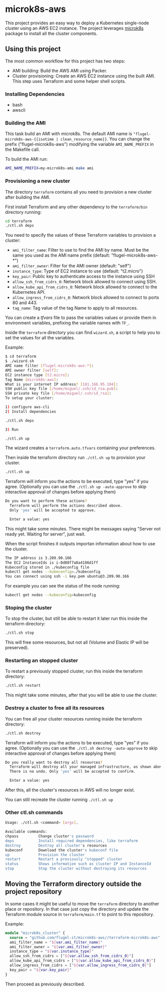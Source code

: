 # microk8s-aws

This project provides an easy way to deploy a Kubernetes single-node cluster using an AWS EC2 instance. The project leverages [microk8s](http://microk8s.io) package to install all the cluster components.

## Using this project

The most common workflow for this project has two steps:

* AMI building: Build the AWS AMI using Packer.
* Cluster provisioning: Create an AWS EC2 instance using the built AMI. This step uses Terraform and some helper shell scripts.

### Installing Dependencies

* bash
* awscli

### Building the AMI

This task build an AMI with microk8s. The default AMI name is `"flugel-microk8s-aws-{{isotime | clean_resource_name}}`.
You can change the prefix ("flugel-microk8s-aws") modifying the variable `AMI_NAME_PREFIX` in the Makefile call.

To build the AMI run:

```bash
AMI_NAME_PREFIX=my-microk8s-ami make ami
```

### Provisioning a new cluster

The directory `terraform` contains all you need to provision a new cluster after building the AMI.

First install Terraform and any other dependency to the `terraform/bin` directory running:

```bash
cd terraform
./ctl.sh deps
```

You need to specify the values of these Terraform variables to provision a cluster:

* `ami_filter_name`: Filter to use to find the AMI by name. Must be the same you used as the AMI name prefix (default: "flugel-microk8s-aws-*")
* `ami_filter_owner`: Filter for the AMI owner (default: "self")
* `instance_type`: Type of EC2 instance to use (default: "t2.micro")
* `key_pair`: Public key to authenticate access to the instance using SSH
* `allow_ssh_from_cidrs_0`: Network block allowed to connect using SSH.
* `allow_kube_api_from_cidrs_0`: Network block allowed to connect to the Kubernetes API.
* `allow_ingress_from_cidrs_0`: Network block allowed to connect to ports 80 and 443.
* `tag_name`: Tag value of the tag Name to apply to all resources.

You can create a *tfvars* file to pass the variables values or provide them in environment variables, prefixing the variable names with `TF_`.

Inside the `terraform` directory you can find `wizard.sh`, a script to help you to set the values for all the variables.

Example:

```bash
$ cd terraform
$ ./wizard.sh
AMI name filter [flugel-microk8s-aws-*]:
AMI owner filter [self]:
EC2 instance type [t2.micro]:
Tag Name [microk8s-aws]:
What is your internet IP address? [181.166.95.104]:
SSH public key file [/home/miguel/.ssh/id_rsa.pub]:
SSH private key file [/home/miguel/.ssh/id_rsa]:
To setup your cluster:

1) configure aws-cli
2) Install dependencies

./ctl.sh deps

3) Run

./ctl.sh up

```

The wizard creates a `terraform.auto.tfvars` containing your preferences.

Then inside the terraform directory run `./ctl.sh up` to provision your cluster.

```bash
./ctl.sh up
```

Terraform will inform you the actions to be executed, type "yes" if you agree. (Optionally you can use the `./ctl.sh up -auto-approve` to skip interactive approval of changes before applying them)

```bash
Do you want to perform these actions?
  Terraform will perform the actions described above.
  Only 'yes' will be accepted to approve.

  Enter a value: yes
```

This might take some minutes. There might be messages saying "Server not ready yet. Waiting for server", just wait.

When the script finishes it outputs importan information about how to use the cluster.

```bash
The IP address is 3.209.90.166
The EC2 InstanceIds is i-0d88f7a8a4186d1ff
Kubeconfig stored in ./kubeconfig file
kubectl get nodes --kubeconfig=./kubeconfig
You can connect using ssh -i key.pem ubuntu@3.209.90.166
```

For example you can see the status of the node running:

```bash
kubectl get nodes --kubeconfig=kubeconfig
```

### Stoping the cluster

To stop the cluster, but still be able to restart it later run this inside the terraform directory:

```bash
./ctl.sh stop
```

This will free some resources, but not all (Volume and Elastic IP will be preserved).

### Restarting an stopped cluster

To restart a previously stopped cluster, run this inside the terraform directory:

```bash
./ctl.sh restart
```

This might take some minutes, after that you will be able to use the cluster.

### Destroy a cluster to free all its resources

You can free all your cluster resources running inside the terraform directory:

```bash
./ctl.sh destroy
```

Terraform will inform you the actions to be executed, type "yes" if you agree.  (Optionally you can use the `./ctl.sh destroy -auto-approve` to skip interactive approval of changes before applying them)

```bash
Do you really want to destroy all resources?
  Terraform will destroy all your managed infrastructure, as shown above.
  There is no undo. Only 'yes' will be accepted to confirm.

  Enter a value: yes
```

After this, all the cluster's resources in AWS will no longer exist.

You can still recreate the cluster running `./ctl.sh up`

### Other ctl.sh commands

```bash
Usage: ./ctl.sh <command> [args].

Available commands:
chpass         Change cluster's password
deps           Install required dependencies, like terraform
destroy        Destroy all cluster's resources
kubeconf       Download the cluster's kubeconf file
up             Provision the cluster
restart        Restart a previously "stopped" cluster
status         Shows information such as cluster IP and InstanceId
stop           Stop the cluster without destroying its resources
```

## Moving the Terraform directory outside the project repository

In some cases it might be useful to move the `terraform` directory to another place or repository. In that case just copy the directory and update the Terraform module source in `terraform/main.tf` to point to this repository.

Example:

```terraform
module "microk8s_cluster" {
  source = "github.com/flugel-it/microk8s-aws//terraform-microk8s-aws"
  ami_filter_name = "${var.ami_filter_name}"
  ami_filter_owner = "${var.ami_filter_owner}"
  instance_type = "${var.instance_type}"
  allow_ssh_from_cidrs = ["${var.allow_ssh_from_cidrs_0}"]
  allow_kube_api_from_cidrs = ["${var.allow_kube_api_from_cidrs_0}"]
  allow_ingress_from_cidrs = ["${var.allow_ingress_from_cidrs_0}"]
  key_pair = "${var.key_pair}"
}
```

Then proceed as previously described.
